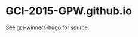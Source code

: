 GCI-2015-GPW.github.io
======================

See [gci-winners-hugo](https://github.com/GCI-2015-GPW/gci-winners-hugo) for source.

